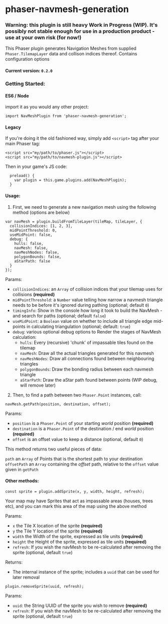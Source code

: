 # phaser-navmesh-generation

### Warning: this plugin is still heavy Work in Progress (WIP). It's possibly not stable enough for use in a production product - use at your own risk (for now!) 

This Phaser plugin generates Navigation Meshes from supplied `Phaser.TilemapLayer` data and collison indices thereof. Contains configuration options

#### Current version: `0.2.0`

### Getting Started:

#### ES6 / Node

import it as you would any other project:

```
import NavMeshPlugin from 'phaser-navmesh-generation';
```

#### Legacy 

If you're doing it the old fashioned way, simply add `<script>` tag after your main Phaser tag:
```
<script src="my/path/to/phaser.js"></script>
<script src="my/path/to/navmesh-plugin.js"></script>
```

Then in your game's JS code:

```
  preload() {
    var plugin = this.game.plugins.add(NavMeshPlugin);
  }

```

#### Usage:

1. First, we need to generate a new navigation mesh using the following method (options are below)


```
var navMesh = plugin.buildFromTileLayer(tileMap, tileLayer, {
  collisionIndices: [1, 2, 3],
  midPointThreshold: 0,
  useMidPoint: false,
  debug: {
    hulls: false,
    navMesh: false,
    navMeshNodes: false,
    polygonBounds: false,
    aStarPath: false
  }
});
```
Params:
* `collisionIndices`: an `Array` of collision indices that your tilemap uses for collisions **(required)**
* `midPointThreshold`: a `Number` value telling how narrow a navmesh triangle needs to be before it's ignored during pathing (optional; default `0`)
* `timingInfo`: Show in the console how long it took to build the NavMesh - and search for paths (optional; default `false`)
* `useMidPoint`: a `Boolean` value on whether to include all triangle edge mid-points in calculating triangulation (optional; default: `true`)
* `debug`: various optional debug options to Render the stages of NavMesh calculation:
    * `hulls`: Every (recursive) 'chunk' of impassable tiles found on the tilemap
    * `navMesh`: Draw all the actual triangles generated for this navmesh
    * `navMeshNodes`: Draw all connections found between neighbouring triangles
    * `polygonBounds`: Draw the bonding radius between each navmesh triangle
    * `aStarPath`: Draw the aStar path found between points (WIP debug, will remove later) 

2. Then, to find a path between two `Phaser.Point` instances, call:
```
navMesh.getPath(position, destination, offset);
```
Params:
* `position` is a `Phaser.Point` of your starting _world_ position **(required)**
* `destination` is a `Phaser.Point` of the destination / end _world_ position **(required)**
* `offset` is an offset value to keep a distance (optional, default `0`) 

This method returns two useful pieces of data:

`path` an `Array` of Points that is the shortest path to your destination
`offsetPath` an `Array` containing the _offset_ path, relative to the `offset` value given in `getPath`


#### Other methods:
`const sprite = plugin.addSprite(x, y, width, height, refresh);`

Your map may have Sprites that act as impassable areas (houses, trees etc), and you can mark this area of the map using the above method

Params:
* `x` the Tile X location of the sprite **(required)**
* `y` the Tile Y location of the sprite **(required)**
* `width` the Width of the sprite, expressed as tile units **(required)**
* `height` the Height of the sprite, expressed as tile units **(required)**
* `refresh`: If you wish the navMesh to be re-calculated after removing the sprite (optional, default `true`)

Returns:
* The internal instance of the sprite; includes a `uuid` that can be used for later removal

`plugin.removeSprite(uuid, refresh);`

Params:
* `uuid`: the String UUID of the sprite you wish to remove **(required)**
* `refresh`: If you wish the navMesh to be re-calculated after removing the sprite (optional, default `true`)